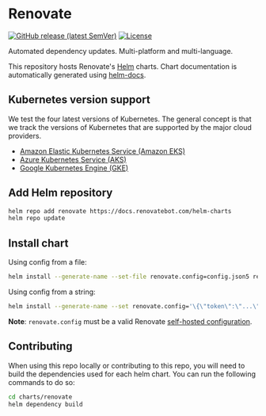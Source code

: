 # Renovate

[![GitHub release (latest SemVer)](https://img.shields.io/github/v/release/renovatebot/helm-charts?style=for-the-badge)](https://github.com/renovatebot/helm-charts/releases/latest)
[![License](https://img.shields.io/github/license/renovatebot/helm-charts?style=for-the-badge)](https://opensource.org/licenses/AGPL-3.0)

Automated dependency updates.
Multi-platform and multi-language.

This repository hosts Renovate's [Helm](https://helm.sh) charts.
Chart documentation is automatically generated using [helm-docs](https://github.com/norwoodj/helm-docs).

## Kubernetes version support

We test the four latest versions of Kubernetes.
The general concept is that we track the versions of Kubernetes that are supported by the major cloud providers.

- [Amazon Elastic Kubernetes Service (Amazon EKS)](https://endoflife.date/amazon-eks)
- [Azure Kubernetes Service (AKS)](https://endoflife.date/azure-kubernetes-service)
- [Google Kubernetes Engine (GKE)](https://endoflife.date/google-kubernetes-engine)

## Add Helm repository

```bash
helm repo add renovate https://docs.renovatebot.com/helm-charts
helm repo update
```

## Install chart

Using config from a file:

```bash
helm install --generate-name --set-file renovate.config=config.json5 renovate/renovate
```

Using config from a string:

```bash
helm install --generate-name --set renovate.config='\{\"token\":\"...\"\}' renovate/renovate
```

**Note**: `renovate.config` must be a valid Renovate [self-hosted configuration](https://docs.renovatebot.com/self-hosted-configuration/).

## Contributing

When using this repo locally or contributing to this repo, you will need to build the dependencies used for each helm chart.
You can run the following commands to do so:

```bash
cd charts/renovate
helm dependency build
```
